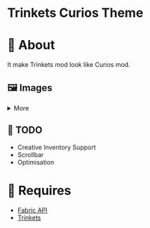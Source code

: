# Trinkets Curios Theme
# 📖 About
It make Trinkets mod look like Curios mod.

## 🖼️ Images
<details>
<summary>More</summary>

![Player Inventory Preview]()

</details>

## 📅 TODO
* Creative Inventory Support
* Scrollbar
* Optimisation

# 📝 Requires
* [Fabric API](https://modrinth.com/mod/fabric-api)
* [Trinkets](https://modrinth.com/mod/trinkets)